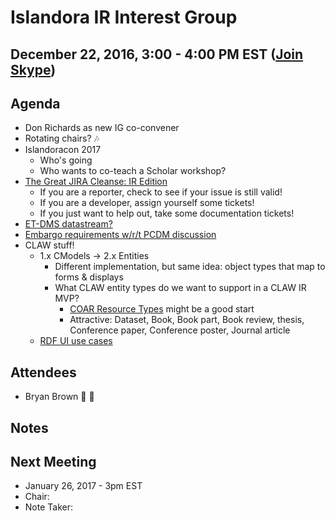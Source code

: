 # Islandora IR Interest Group
## December 22, 2016, 3:00 - 4:00 PM EST ([Join Skype](https://join.skype.com/qopMbhd7Ksxb))

## Agenda
* Don Richards as new IG co-convener
* Rotating chairs? :notes:
* Islandoracon 2017
  * Who's going
  * Who wants to co-teach a Scholar workshop?
* [The Great JIRA Cleanse: IR Edition](https://docs.google.com/spreadsheets/d/1_fFciRdWcRzM_VDSg7GZRKsx54v2EnLXwu7MjWRMbvo/edit?usp=sharing)
  * If you are a reporter, check to see if your issue is still valid!
  * If you are a developer, assign yourself some tickets!
  * If you just want to help out, take some documentation tickets!
* [ET-DMS datastream?](https://jira.duraspace.org/browse/ISLANDORA-1847)
* [Embargo requirements w/r/t PCDM discussion](https://github.com/duraspace/pcdm/issues/70)
* CLAW stuff!
  * 1.x CModels -> 2.x Entities
    * Different implementation, but same idea: object types that map to forms & displays
    * What CLAW entity types do we want to support in a CLAW IR MVP?
      * [COAR Resource Types](https://www.coar-repositories.org/activities/repository-interoperability/ig-controlled-vocabularies-for-repository-assets/coar-vocabularies/deliverables/) might be a good start
      * Attractive: Dataset, Book, Book part, Book review, thesis, Conference paper, Conference poster, Journal article
  * [RDF UI use cases](https://groups.google.com/forum/#!topic/islandora/x2UaNrCElzo)

## Attendees
* Bryan Brown :chicken: :pencil:

## Notes

## Next Meeting
* January 26, 2017 - 3pm EST
* Chair: 
* Note Taker: 
